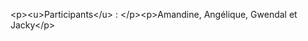 &lt;p&gt;&lt;u&gt;Participants&lt;&#x2F;u&gt; : &lt;&#x2F;p&gt;&lt;p&gt;Amandine, Angélique, Gwendal et Jacky&lt;&#x2F;p&gt;
